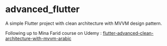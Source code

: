 # advanced_flutter

A simple Flutter project with clean architecture with MVVM design pattern.

Following up to Mina Farid course on Udemy : <a href="https://www.udemy.com/course/flutter-advanced-clean-architecture-with-mvvm-arabic/">flutter-advanced-clean-architecture-with-mvvm-arabic</a>
